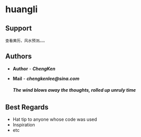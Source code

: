 # huangli

## Support

```
查看黄历，风水预测。。。
```

## Authors

* **Author**  - **_ChengKen_**
* **Mail**    - **_chengkenlee@sina.com_**

  ###### **The wind blows away the thoughts, rolled up unruly time**


## Best Regards

* Hat tip to anyone whose code was used
* Inspiration
* etc
